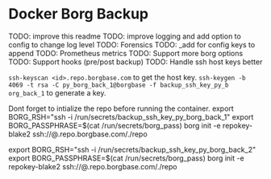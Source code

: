 # Docker Borg Backup

TODO: improve this readme
TODO: improve logging and add option to config to change log level
TODO: Forensics
TODO: _add for config keys to append
TODO: Prometheus metrics
TODO: Support more borg options
TODO: Support hooks (pre/post backup)
TODO: Handle ssh host keys better

`ssh-keyscan <id>.repo.borgbase.com` to get the host key.
`ssh-keygen -b 4069 -t rsa -C py_borg_back_1@borgbase -f backup_ssh_key_py_b
org_back_1` to generate a key.

Dont forget to intialize the repo before running the container.
export BORG_RSH="ssh -i /run/secrets/backup_ssh_key_py_borg_back_1"
export BORG_PASSPHRASE=$(cat /run/secrets/borg_pass)
borg init -e repokey-blake2 ssh://<id>@<id>.repo.borgbase.com/./repo

export BORG_RSH="ssh -i /run/secrets/backup_ssh_key_py_borg_back_2"
export BORG_PASSPHRASE=$(cat /run/secrets/borg_pass)
borg init -e repokey-blake2 ssh://<id>@<id>.repo.borgbase.com/./repo

